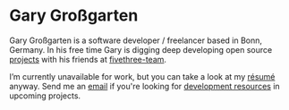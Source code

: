 # Gary Großgarten

Gary Großgarten is a software developer / freelancer based in Bonn, Germany.
In his free time Gary is digging deep developing open source <a href="https://garygrossgarten.de/projects">projects</a> with his friends at <a href="https://www.fivethree.io">fivethree-team</a>.

I’m currently unavailable for work, but you can take a look at my <a href="https://garygrossgarten.de/projects">résumé</a> anyway.
Send me an <a href="mailto:gary@fivethree.io">email</a> if you're looking for <a href="https://www.fivethree.io">development resources</a> in upcoming projects.
